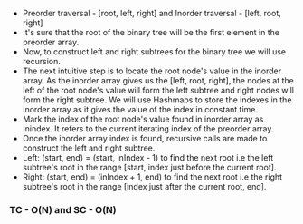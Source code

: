 - Preorder traversal - [root, left, right] and Inorder traversal - [left, root, right]
- It's sure that the root of the binary tree will be the first element in the preorder array.
- Now, to construct left and right subtrees for the binary tree we will use recursion.
- The next intuitive step is to locate the root node's value in the inorder array. As the inorder array gives us the [left, root, right], the nodes at the left of the root node's value will form the left subtree and right nodes will form the right subtree. We will use Hashmaps to store the indexes in the inorder array as it gives the value of the index in constant time.
- Mark the index of the root node's value found in inorder array as Inindex. It refers to the current iterating index of the preorder array.
- Once the inorder array index is found, recursive calls are made to construct the left and right subtree.
- Left: (start, end) = (start, inIndex - 1) to find the next root i.e the left subtree's root in the range [start, index just before the current root].
- Right: (start, end) = (inIndex + 1, end) to find the next root i.e the right subtree's root in the range [index just after the current root, end].
​
### TC - O(N) and SC - O(N)